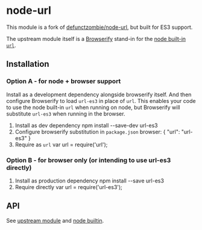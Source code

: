 # node-url

This module is a fork of [defunctzombie/node-url](https://github.com/defunctzombie/node-url), but built for ES3 support.

The upstream module itself is a [Browserify](http://browserify.org/) stand-in for the [node built-in `url`](https://nodejs.org/api/url.html).

## Installation

### Option A - for node + browser support

Install as a development dependency alongside browserify itself. And then configure Browserify to load `url-es3` in place of `url`.
This enables your code to use the node built-in `url` when running on node, but Browserify will substitute `url-es3` when running in the browser.

1. Install as dev dependency
    npm install --save-dev url-es3
2. Configure browserify substitution in `package.json`
    browser: {
      "url": "url-es3"
    }
3. Require as `url`
    var url = require('url');

### Option B - for browser only (or intending to use url-es3 directly)

1. Install as production dependency
    npm install --save url-es3
2. Require directly
    var url = require('url-es3');

## API

See [upstream module](https://github.com/defunctzombie/node-url) and [node builtin](https://nodejs.org/api/url.html).

